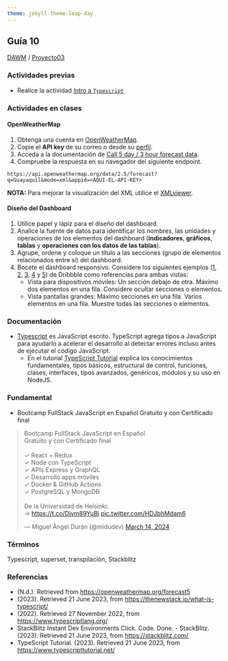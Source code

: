 ```yaml
---
theme: jekyll-theme-leap-day
---
```


## Guía 10

[DAWM](/DAWM/) / [Proyecto03](/DAWM/proyectos/2024/proyecto03)

### Actividades previas

* Realice la actividad [Intro a `Typescript`](/DAWM/enclases/typescript) 

### Actividades en clases

#### OpenWeatherMap

1. Obtenga una cuenta en [OpenWeatherMap](https://openweathermap.org/). 
2. Copie el **API key** de su correo o desde su [perfil](https://home.openweathermap.org/api_keys).
3. Acceda a la documentación de [Call 5 day / 3 hour forecast data](https://openweathermap.org/forecast5).
4. Compruebe la respuesta en su navegador del siguiente endpoint.

```
https://api.openweathermap.org/data/2.5/forecast?q=Guayaquil&mode=xml&appid=<AQUI-EL-API-KEY>
```

**NOTA:** Para mejorar la visualización del XML utilice el [XMLviewer](https://codebeautify.org/xmlviewer).

#### Diseño del Dashboard

1. Utilice papel y lápiz para el diseño del dashboard.
2. Analice la fuente de datos para identificar los nombres, las unidades y operaciones de los elementos del dashboard (**indicadores**, **gráficos**, **tablas** y **operaciones con los datos de las tablas**).
3. Agrupe, ordene y coloque un título a las secciones (grupo de elementos relacionados entre sí) del dashboard. 
4. Bocete el dashboard responsivo. Considere los siguientes ejemplos ([1](https://dribbble.com/shots/20316787-Dashboard-Responsive), [2](https://dribbble.com/shots/22541272-Spectra-CRM-dashboard), [3](https://dribbble.com/shots/23711917-Sales-Dashboard-Responsive), [4](https://dribbble.com/shots/23711917-Sales-Dashboard-Responsive) y [5](https://dribbble.com/shots/22895176-Dashboard-responsive-Mobile-Desktop)) de Dribbble como referencias para ambas vistas:
	+ Vista para dispositivos móviles: Un sección debajo de otra. Máximo dos elementos en una fila. Considere ocultar secciones o elementos.
	+ Vista pantallas grandes: Máximo secciones en una fila. Varios elementos en una fila. Muestre todas las secciones o elementos.  


### Documentación

* [Typescript](https://www.typescriptlang.org/) es JavaScript escrito. TypeScript agrega tipos a JavaScript para ayudarlo a acelerar el desarrollo al detectar errores incluso antes de ejecutar el código JavaScript.
	+ En el tutorial [TypeScript Tutorial](https://www.typescripttutorial.net/) explica los conocimientos fundamentales, tipos básicos, estructural de control, funciones, clases, interfaces, tipos avanzados, genéricos, módulos y su uso en NodeJS.

### Fundamental

* Bootcamp FullStack JavaScript en Español Gratuito y con Certificado final

<blockquote class="twitter-tweet"><p lang="ca" dir="ltr">Bootcamp FullStack JavaScript en Español<br>Gratuito y con Certificado final<br><br>✓ React + Redux<br>✓ Node con TypeScript<br>✓ APIs Express y GraphQL<br>✓ Desarrollo apps móviles<br>✓ Docker &amp; GitHub Actions<br>✓ PostgreSQL y MongoDB<br><br>De la Universidad de Helsinki:<br>→ <a href="https://t.co/Divm89YuBi">https://t.co/Divm89YuBi</a> <a href="https://t.co/HDJbhMdam6">pic.twitter.com/HDJbhMdam6</a></p>&mdash; Miguel Ángel Durán (@midudev) <a href="https://twitter.com/midudev/status/1768301655861190958?ref_src=twsrc%5Etfw">March 14, 2024</a></blockquote> <script async src="https://platform.twitter.com/widgets.js" charset="utf-8"></script>

### Términos

Typescript, superset, transpilación, Stackblitz

### Referencias

* (N.d.). Retrieved from https://openweathermap.org/forecast5
* (2023). Retrieved 21 June 2023, from https://thenewstack.io/what-is-typescript/
* (2022). Retrieved 27 November 2022, from https://www.typescriptlang.org/
* StackBlitz Instant Dev Environments Click. Code. Done. - StackBlitz. (2023). Retrieved 21 June 2023, from https://stackblitz.com/
* TypeScript Tutorial. (2023). Retrieved 21 June 2023, from https://www.typescripttutorial.net/